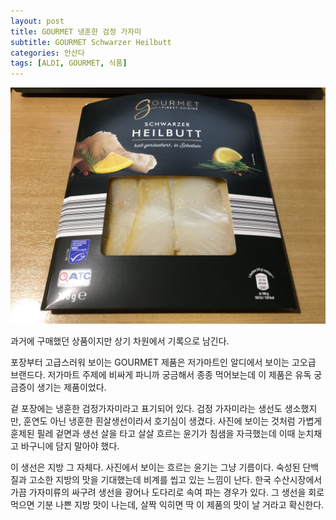 ```yaml
---
layout: post
title: GOURMET 냉훈한 검정 가자미
subtitle: GOURMET Schwarzer Heilbutt
categories: 안산다
tags: [ALDI, GOURMET, 식품]
---
```


![Schwarzer Heilbutt](/assets/images/posts/IMG_2750.JPG)

과거에 구매했던 상품이지만 상기 차원에서 기록으로 남긴다.

포장부터 고급스러워 보이는 GOURMET 제품은 저가마트인 알디에서 보이는 고오급 브랜드다. 저가마트 주제에 비싸게 파니까 궁금해서 종종 먹어보는데 이 제품은 유독 궁금증이 생기는 제품이었다.

겉 포장에는 냉훈한 검정가자미라고 표기되어 있다. 검정 가자미라는 생선도 생소했지만, 훈연도 아닌 냉훈한 흰살생선이라서 호기심이 생겼다. 사진에 보이는 것처럼 가볍게 훈제된 필레 겉면과 생선 살을 타고 살살 흐르는 윤기가 침샘을 자극했는데 이때 눈치채고 바구니에 담지 말아야 했다.

이 생선은 지방 그 자체다. 사진에서 보이는 흐르는 윤기는 그냥 기름이다. 숙성된 단백질과 고소한 지방의 맛을 기대했는데 비계를 씹고 있는 느낌이 난다. 한국 수산시장에서 가끔 가자미류의 싸구려 생선을 광어나 도다리로 속여 파는 경우가 있다. 그 생선을 회로 먹으면 기분 나쁜 지방 맛이 나는데, 살짝 익히면 딱 이 제품의 맛이 날 거라고 확신한다.
